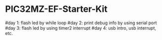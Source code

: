 # PIC32MZ-EF-Starter-Kit
#day 1: flash led by while loop
#day 2: print debug info by using serial port
#day 3: flash led by using timer2 interrupt
#day 4: usb intro, usb interrupt, etc.
